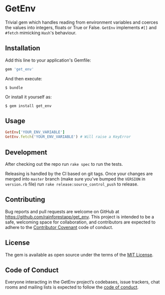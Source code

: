 # GetEnv

Trivial gem which handles reading from environment variables and coerces the values into integers, floats or True or False. `GetEnv` implements `#[]` and `#fetch` mimicking `Hash`'s behaviour.

## Installation

Add this line to your application's Gemfile:

```ruby
gem 'get_env'
```

And then execute:

    $ bundle

Or install it yourself as:

    $ gem install get_env

## Usage

```ruby
GetEnv['YOUR_ENV_VARIABLE']
GetEnv.fetch('YOUR_ENV_VARIABLE') # Will raise a KeyError
```

## Development

After checking out the repo run `rake spec` to run the tests.

Releasing is handled by the CI based on git tags. Once your changes are merged into `master` branch (make sure you've bumped the `VERSION` in `version.rb` file) run `rake release:source_control_push` to release.

## Contributing

Bug reports and pull requests are welcome on GitHub at https://github.com/rainforestapp/get_env. This project is intended to be a safe, welcoming space for collaboration, and contributors are expected to adhere to the [Contributor Covenant](http://contributor-covenant.org) code of conduct.

## License

The gem is available as open source under the terms of the [MIT License](https://opensource.org/licenses/MIT).

## Code of Conduct

Everyone interacting in the GetEnv project’s codebases, issue trackers, chat rooms and mailing lists is expected to follow the [code of conduct](https://github.com/rainforestapp/get_env/blob/master/CODE_OF_CONDUCT.md).
